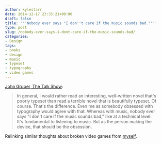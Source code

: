 ```yaml
---
author: kylestarr
date: 2014-12-17 23:35:21+00:00
draft: false
title: '''Nobody ever says "I don''t care if the music sounds bad."'''
type: post
slug: /nobody-ever-says-i-dont-care-if-the-music-sounds-bad/
categories:
- Design
tags:
- books
- design
- music
- typeset
- typography
- video games
---
```


[John Gruber, The Talk Show](https://itunes.apple.com/us/podcast/ep.-103-robotitize-assembly/id528458508?i=327554335&mt=2):

> In general, I would rather read an interesting, well-written novel that's poorly typeset than read a terrible novel that is beautifully typeset. Of course. That's the difference. Even me as somebody obsessed with typography would agree with that. Whereas with music, nobody ever says "I don't care if the music sounds bad," like at a technical level. It's fundamental to listening to music. But as the person making the device, that should be the obsession.

Relinking similar thoughts about broken video games from [myself](https://www.zerocounts.net/2014/11/11/embargoes-and-appetites/).
